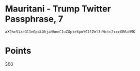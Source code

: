 # Mauritani - Trump Twitter Passphrase, 7
`aXJhcS1zeG11eGp4LXhjaHhneC1uZGpteXpnYS1lZml3dHctc2xxcGR6aHMK`

# Points
300
